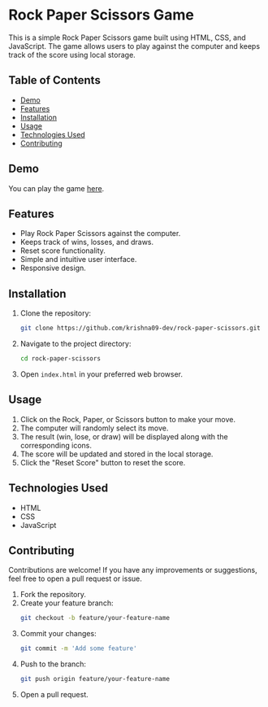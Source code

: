 
# Rock Paper Scissors Game

This is a simple Rock Paper Scissors game built using HTML, CSS, and JavaScript. The game allows users to play against the computer and keeps track of the score using local storage.

## Table of Contents

- [Demo](#demo)
- [Features](#features)
- [Installation](#installation)
- [Usage](#usage)
- [Technologies Used](#technologies-used)
- [Contributing](#contributing)

## Demo

You can play the game [here](https://rock-paper-scissor-09.netlify.app/).

## Features

- Play Rock Paper Scissors against the computer.
- Keeps track of wins, losses, and draws.
- Reset score functionality.
- Simple and intuitive user interface.
- Responsive design.

## Installation

1. Clone the repository:
    ```bash
    git clone https://github.com/krishna09-dev/rock-paper-scissors.git
    ```
2. Navigate to the project directory:
    ```bash
    cd rock-paper-scissors
    ```
3. Open `index.html` in your preferred web browser.

## Usage

1. Click on the Rock, Paper, or Scissors button to make your move.
2. The computer will randomly select its move.
3. The result (win, lose, or draw) will be displayed along with the corresponding icons.
4. The score will be updated and stored in the local storage.
5. Click the "Reset Score" button to reset the score.

## Technologies Used

- HTML
- CSS
- JavaScript

## Contributing

Contributions are welcome! If you have any improvements or suggestions, feel free to open a pull request or issue.

1. Fork the repository.
2. Create your feature branch:
    ```bash
    git checkout -b feature/your-feature-name
    ```
3. Commit your changes:
    ```bash
    git commit -m 'Add some feature'
    ```
4. Push to the branch:
    ```bash
    git push origin feature/your-feature-name
    ```
5. Open a pull request.


